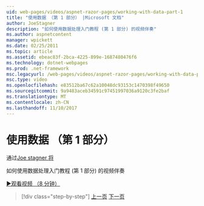 ```yaml
---
uid: web-pages/videos/aspnet-razor-pages/working-with-data-part-1
title: "使用数据 （第 1 部分） |Microsoft 文档"
author: JoeStagner
description: "如何使用数据处理入门教程 (第 1 部分) 的视频伴奏"
ms.author: aspnetcontent
manager: wpickett
ms.date: 02/25/2011
ms.topic: article
ms.assetid: ebeac83f-2bca-4225-899e-1687480476f6
ms.technology: dotnet-webpages
ms.prod: .net-framework
msc.legacyurl: /web-pages/videos/aspnet-razor-pages/working-with-data-part-1
msc.type: video
ms.openlocfilehash: e83512ba67c62a10048dc93153c1470398f49650
ms.sourcegitcommit: 9a9483aceb34591c97451997036a9120c3fe2baf
ms.translationtype: MT
ms.contentlocale: zh-CN
ms.lasthandoff: 11/10/2017
---
```

<a name="working-with-data-part-1"></a>使用数据 （第 1 部分）
====================
通过[Joe stagner 将](https://github.com/JoeStagner)

如何使用数据处理入门教程 (第 1 部分) 的视频伴奏

[&#9654;观看视频 （8 分钟）](https://channel9.msdn.com/Blogs/ASP-NET-Site-Videos/working-with-data-part-1)

>[!div class="step-by-step"]
[上一页](working-with-forms-part-2.md)
[下一页](working-with-data-part-2.md)
